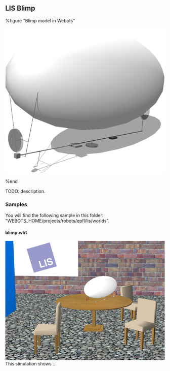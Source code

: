## LIS Blimp

%figure "Blimp model in Webots"

![model.png](images/robots/blimp/model.png)

%end

TODO: description.

### Samples

You will find the following sample in this folder: "WEBOTS\_HOME/projects/robots/epfl/lis/worlds".

#### blimp.wbt

![blimp.wbt.png](images/robots/blimp/blimp.wbt.png) This simulation shows ...
